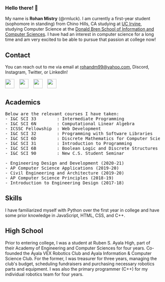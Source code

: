 ### Hello there! 👋
My name is **Rohan Mistry** (@rmluck). I am currently a first-year student (sophomore in standing) from Chino Hills, CA studying at [UC Irvine](https://www.uci.edu), studying Computer Science at the [Donald Bren School of Information and Computer Sciences](https://www.ics.uci.edu). I have had an interest in computer science for a long time and am very excited to be able to pursue that passion at college now!

## Contact
You can reach out to me via email at rohandm99@yahoo.com, Discord, Instagram, Twitter, or LinkedIn!

[<img src='https://user-images.githubusercontent.com/102389484/161869341-42baa76f-a773-417d-849f-f70496f52368.svg' width='30' height='30'>](http://discordapp.com/users/740331366360809504)&nbsp;&nbsp;&nbsp;
[<img src='https://user-images.githubusercontent.com/102389484/161869177-fa017ea8-f2bc-46c3-8309-7caca36235d1.png' width='30' height='30'>](https://www.instagram.com/rohandm99/)&nbsp;&nbsp;&nbsp;
[<img src='https://user-images.githubusercontent.com/102389484/161870112-aa27b1c8-14dd-4e33-b3f1-876f1acef128.svg' width='30' height='30'>](https://twitter.com/rohandm99)&nbsp;&nbsp;&nbsp;
[<img src='https://user-images.githubusercontent.com/102389484/161870144-9581c44c-9c70-466e-9c26-e39d14474002.svg' width='30' height='30'>](www.linkedin.com/in/rohan-mistry-aa0047223)


## Academics
<pre>
Below are the relevant courses I have taken:
- I&C SCI 33        : Intermediate Programming                  (CURRENT)
- I&C SCI 6N        : Computational Linear Algebra              (CURRENT)
- ICSSC Fellowship  : Web Development                           (CURRENT)
- I&C SCI 32        : Programming with Software Libraries       (Winter 2022)
- I&C SCI 6D        : Discrete Mathematics for Computer Science (Winter 2022)
- I&C SCI 31        : Introduction to Programming               (Fall 2021)
- I&C SCI 6B        : Boolean Logic and Discrete Structures     (Fall 2021)
- I&C SCI 90        : New C.S. Student Seminar                  (Fall 2021)

- Engineering Design and Development (2020-21)
- AP Computer Science Applications (2019-20)
- Civil Engineering and Architecture (2019-20)
- AP Computer Science Principles (2018-19)
- Introduction to Engineering Design (2017-18)
</pre>

## Skills
I have familiarized myself with Python over the first year in college and have some prior knowledge in JavaScript, HTML, CSS, and C++.

## High School
Prior to entering college, I was a student at Ruben S. Ayala High, part of their Academy of Engineering and Computer Sciences for four years. Co-founded the Ayala VEX Robotics Club and Ayala Information & Computer Science Club. For the former, I was treasurer for three years, managing the club's budget, scheduling fundraisers and purchasing necessary robotics parts and equipment. I was also the primary programmer (C++) for my individual robotics team for four years.
